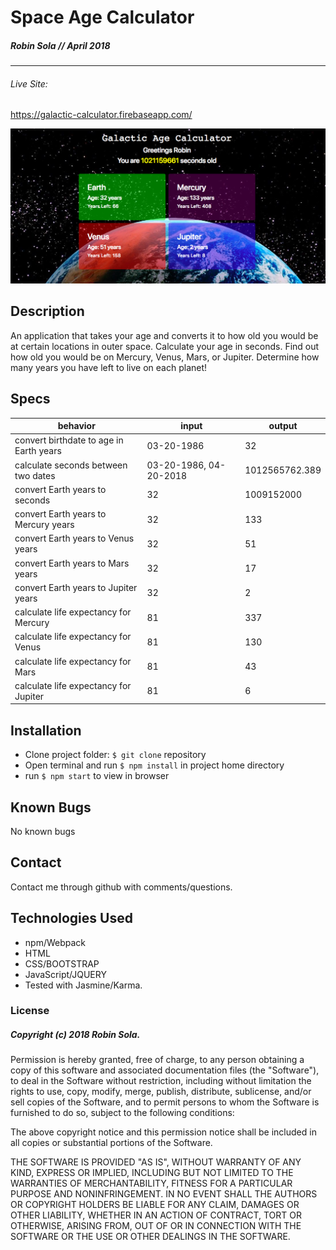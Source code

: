 # Space Age Calculator
##### Robin Sola // April 2018
---
###### Live Site:
https://galactic-calculator.firebaseapp.com/

![sample snapshot](./snapshot.png)

## Description
An application that takes your age and converts it to how old you would be at certain locations in outer space. Calculate your age in seconds. Find out how old you would be on Mercury, Venus, Mars, or Jupiter. Determine how many years you have left to live on each planet!
## Specs
|behavior|input|output|
|--------|-----|------|
|convert birthdate to age in Earth years|03-20-1986|32|
|calculate seconds between two dates|03-20-1986, 04-20-2018|1012565762.389|
|convert Earth years to seconds|32|1009152000|
|convert Earth years to Mercury years|32|133|
|convert Earth years to Venus years|32|51|
|convert Earth years to Mars years|32|17|
|convert Earth years to Jupiter years|32|2|
|calculate life expectancy for Mercury|81|337|
|calculate life expectancy for Venus|81|130|
|calculate life expectancy for Mars|81|43|
|calculate life expectancy for Jupiter|81|6|
## Installation
* Clone project folder: `$ git clone` repository
* Open terminal and run `$ npm install` in project home directory
* run `$ npm start` to view in browser
## Known Bugs
No known bugs
## Contact
Contact me through github with comments/questions.
## Technologies Used
* npm/Webpack
* HTML
* CSS/BOOTSTRAP
* JavaScript/JQUERY
* Tested with Jasmine/Karma.

### License
##### Copyright (c) 2018 Robin Sola.
Permission is hereby granted, free of charge, to any person obtaining a copy of this software and associated documentation files (the "Software"), to deal in the Software without restriction, including without limitation the rights to use, copy, modify, merge, publish, distribute, sublicense, and/or sell copies of the Software, and to permit persons to whom the Software is furnished to do so, subject to the following conditions:

The above copyright notice and this permission notice shall be included in all copies or substantial portions of the Software.

THE SOFTWARE IS PROVIDED "AS IS", WITHOUT WARRANTY OF ANY KIND, EXPRESS OR IMPLIED, INCLUDING BUT NOT LIMITED TO THE WARRANTIES OF MERCHANTABILITY, FITNESS FOR A PARTICULAR PURPOSE AND NONINFRINGEMENT. IN NO EVENT SHALL THE AUTHORS OR COPYRIGHT HOLDERS BE LIABLE FOR ANY CLAIM, DAMAGES OR OTHER LIABILITY, WHETHER IN AN ACTION OF CONTRACT, TORT OR OTHERWISE, ARISING FROM, OUT OF OR IN CONNECTION WITH THE SOFTWARE OR THE USE OR OTHER DEALINGS IN THE SOFTWARE.
